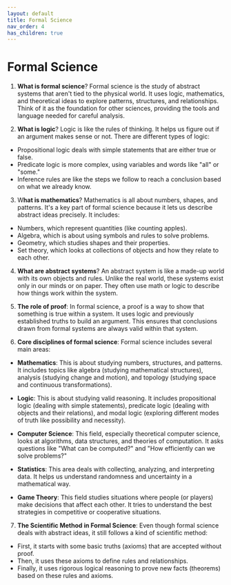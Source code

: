 ```yaml
---
layout: default
title: Formal Science
nav_order: 4
has_children: true
---
```

# **Formal Science**

1. **What is formal science**? Formal science is the study of abstract systems that aren't tied to the physical world. It uses logic, mathematics, and theoretical ideas to explore patterns, structures, and relationships. Think of it as the foundation for other sciences, providing the tools and language needed for careful analysis.

2. **What is logic**? Logic is like the rules of thinking. It helps us figure out if an argument makes sense or not. There are different types of logic:
- Propositional logic deals with simple statements that are either true or false.
- Predicate logic is more complex, using variables and words like "all" or "some."
- Inference rules are like the steps we follow to reach a conclusion based on what we already know.

3. W**hat is mathematics**? Mathematics is all about numbers, shapes, and patterns. It's a key part of formal science because it lets us describe abstract ideas precisely. It includes:
- Numbers, which represent quantities (like counting apples).
- Algebra, which is about using symbols and rules to solve problems.
- Geometry, which studies shapes and their properties.
- Set theory, which looks at collections of objects and how they relate to each other.

4. **What are abstract systems**? An abstract system is like a made-up world with its own objects and rules. Unlike the real world, these systems exist only in our minds or on paper. They often use math or logic to describe how things work within the system.

5. **The role of proof**: In formal science, a proof is a way to show that something is true within a system. It uses logic and previously established truths to build an argument. This ensures that conclusions drawn from formal systems are always valid within that system.

6. **Core disciplines of formal science**: Formal science includes several main areas:

- **Mathematics**: This is about studying numbers, structures, and patterns. It includes topics like algebra (studying mathematical structures), analysis (studying change and motion), and topology (studying space and continuous transformations).

- **Logic**: This is about studying valid reasoning. It includes propositional logic (dealing with simple statements), predicate logic (dealing with objects and their relations), and modal logic (exploring different modes of truth like possibility and necessity).

- **Computer Science**: This field, especially theoretical computer science, looks at algorithms, data structures, and theories of computation. It asks questions like "What can be computed?" and "How efficiently can we solve problems?"

- **Statistics**: This area deals with collecting, analyzing, and interpreting data. It helps us understand randomness and uncertainty in a mathematical way.

- **Game Theory**: This field studies situations where people (or players) make decisions that affect each other. It tries to understand the best strategies in competitive or cooperative situations.

7. **The Scientific Method in Formal Science**: Even though formal science deals with abstract ideas, it still follows a kind of scientific method:
- First, it starts with some basic truths (axioms) that are accepted without proof.
- Then, it uses these axioms to define rules and relationships.
- Finally, it uses rigorous logical reasoning to prove new facts (theorems) based on these rules and axioms.
